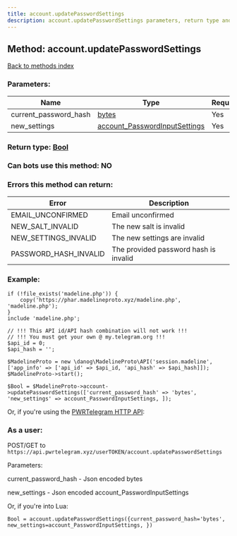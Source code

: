 ```yaml
---
title: account.updatePasswordSettings
description: account.updatePasswordSettings parameters, return type and example
---
```

## Method: account.updatePasswordSettings  
[Back to methods index](index.md)


### Parameters:

| Name     |    Type       | Required |
|----------|---------------|----------|
|current\_password\_hash|[bytes](../types/bytes.md) | Yes|
|new\_settings|[account\_PasswordInputSettings](../types/account_PasswordInputSettings.md) | Yes|


### Return type: [Bool](../types/Bool.md)

### Can bots use this method: **NO**


### Errors this method can return:

| Error    | Description   |
|----------|---------------|
|EMAIL_UNCONFIRMED|Email unconfirmed|
|NEW_SALT_INVALID|The new salt is invalid|
|NEW_SETTINGS_INVALID|The new settings are invalid|
|PASSWORD_HASH_INVALID|The provided password hash is invalid|


### Example:


```
if (!file_exists('madeline.php')) {
    copy('https://phar.madelineproto.xyz/madeline.php', 'madeline.php');
}
include 'madeline.php';

// !!! This API id/API hash combination will not work !!!
// !!! You must get your own @ my.telegram.org !!!
$api_id = 0;
$api_hash = '';

$MadelineProto = new \danog\MadelineProto\API('session.madeline', ['app_info' => ['api_id' => $api_id, 'api_hash' => $api_hash]]);
$MadelineProto->start();

$Bool = $MadelineProto->account->updatePasswordSettings(['current_password_hash' => 'bytes', 'new_settings' => account_PasswordInputSettings, ]);
```

Or, if you're using the [PWRTelegram HTTP API](https://pwrtelegram.xyz):



### As a user:

POST/GET to `https://api.pwrtelegram.xyz/userTOKEN/account.updatePasswordSettings`

Parameters:

current_password_hash - Json encoded bytes

new_settings - Json encoded account_PasswordInputSettings




Or, if you're into Lua:

```
Bool = account.updatePasswordSettings({current_password_hash='bytes', new_settings=account_PasswordInputSettings, })
```

